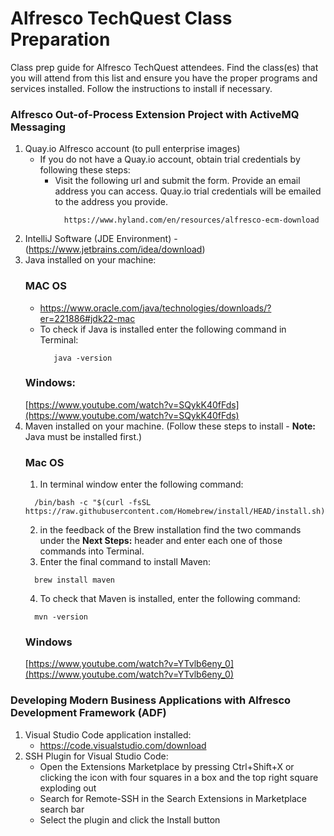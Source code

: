# Alfresco TechQuest Class Preparation
Class prep guide for Alfresco TechQuest attendees. 
Find the class(es) that you will attend from this list and ensure you have the proper programs and services installed. Follow the instructions to install if necessary.

### Alfresco Out-of-Process Extension Project with ActiveMQ Messaging
1. Quay.io Alfresco account (to pull enterprise images)
   * If you do not have a Quay.io account, obtain trial credentials by following these steps:
     * Visit the following url and submit the form. Provide an email address you can access. Quay.io trial credentials will be emailed to the address you provide.
         ```
           https://www.hyland.com/en/resources/alfresco-ecm-download
         ```
3. IntelliJ Software (JDE Environment) - (https://www.jetbrains.com/idea/download)
4. Java installed on your machine:
   ### MAC OS
   * https://www.oracle.com/java/technologies/downloads/?er=221886#jdk22-mac
   * To check if Java is installed enter the following command in Terminal:
     ```
        java -version
     ```
   ### Windows:
     [https://www.youtube.com/watch?v=SQykK40fFds](https://www.youtube.com/watch?v=SQykK40fFds)
6. Maven installed on your machine. (Follow these steps to install - **Note:** Java must be installed first.)
    ### Mac OS
    1. In terminal window enter the following command:
    ```
      /bin/bash -c "$(curl -fsSL https://raw.githubusercontent.com/Homebrew/install/HEAD/install.sh)"
    ```
    2. in the feedback of the Brew installation find the two commands under the **Next Steps:** header and enter each one of those commands into Terminal.
    3. Enter the final command to install Maven:
    ```
      brew install maven
    ```
    4. To check that Maven is installed, enter the following command:
    ```
      mvn -version
    ```
    ### Windows
     [https://www.youtube.com/watch?v=YTvlb6eny_0](https://www.youtube.com/watch?v=YTvlb6eny_0)
   
### Developing Modern Business Applications with Alfresco Development Framework (ADF)
1. Visual Studio Code application installed:
   * https://code.visualstudio.com/download
2. SSH Plugin for Visual Studio Code:
   * Open the Extensions Marketplace by pressing Ctrl+Shift+X or clicking the icon with four squares in a box and the top right square exploding out
   * Search for Remote-SSH in the Search Extensions in Marketplace search bar
   * Select the plugin and click the Install button
